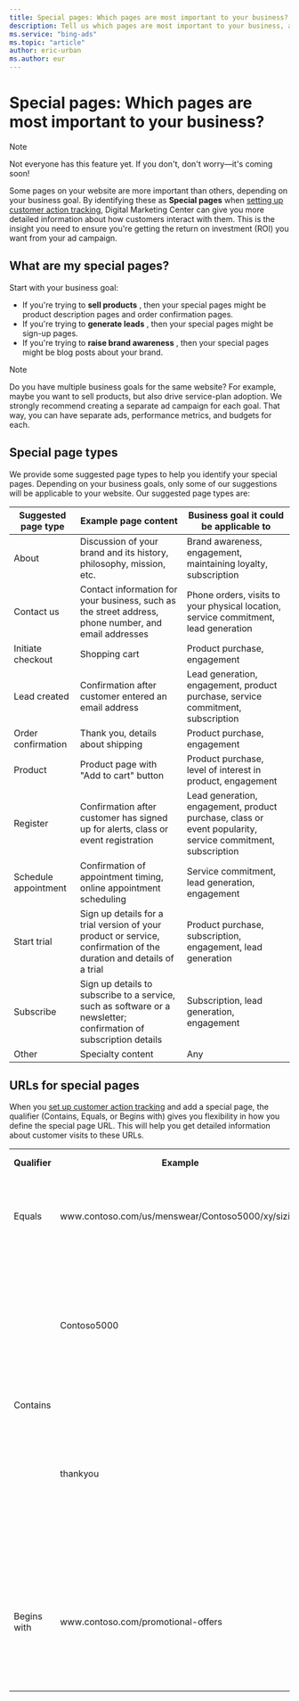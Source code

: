 ```yaml
---
title: Special pages: Which pages are most important to your business?
description: Tell us which pages are most important to your business, and we can give you specific data on customer actions on those pages.
ms.service: "bing-ads"
ms.topic: "article"
author: eric-urban
ms.author: eur
---
```


# Special pages: Which pages are most important to your business?

> [!NOTE]
> Not everyone has this feature yet. If you don't, don't worry—it's coming soon!

Some pages on your website are more important than others, depending on your business goal. By identifying these as **Special pages** when [setting up customer action tracking](./hlp_DMC_CONC_CAT_Intro.md), Digital Marketing Center can give you more detailed information about how customers interact with them. This is the insight you need to ensure you're getting the return on investment (ROI) you want from your ad campaign.

## What are my special pages?

Start with your business goal:

- If you're trying to **sell products** , then your special pages might be product description pages and order confirmation pages.
- If you're trying to **generate leads** , then your special pages might be sign-up pages.
- If you're trying to **raise brand awareness** , then your special pages might be blog posts about your brand.

> [!NOTE]
> Do you have multiple business goals for the same website? For example, maybe you want to sell products, but also drive service-plan adoption. We strongly recommend creating a separate ad campaign for each goal. That way, you can have separate ads, performance metrics, and budgets for each.

## Special page types

We provide some suggested page types to help you identify your special pages. Depending on your business goals, only some of our suggestions will be applicable to your website. Our suggested page types are:

|Suggested page type|Example page content|Business goal it could be applicable to|
|---|---|---|
|About|Discussion of your brand and its history, philosophy, mission, etc.|Brand awareness, engagement, maintaining loyalty, subscription|
|Contact us|Contact information for your business, such as the street address, phone number, and email addresses|Phone orders, visits to your physical location, service commitment, lead generation|
|Initiate checkout|Shopping cart|Product purchase, engagement|
|Lead created|Confirmation after customer entered an email address|Lead generation, engagement, product purchase, service commitment, subscription|
|Order confirmation|Thank you, details about shipping|Product purchase, engagement|
|Product|Product page with "Add to cart" button|Product purchase, level of interest in product, engagement|
|Register|Confirmation after customer has signed up for alerts, class or event registration|Lead generation, engagement, product purchase, class or event popularity, service commitment, subscription|
|Schedule appointment|Confirmation of appointment timing, online appointment scheduling|Service commitment, lead generation, engagement|
|Start trial|Sign up details for a trial version of your product or service, confirmation of the duration and details of a trial|Product purchase, subscription, engagement, lead generation|
|Subscribe|Sign up details to subscribe to a service, such as software or a newsletter; confirmation of subscription details|Subscription, lead generation, engagement|
|Other|Specialty content|Any|

## URLs for special pages

When you [set up customer action tracking](./hlp_DMC_CONC_CAT_Intro.md) and add a special page, the qualifier (Contains, Equals, or Begins with) gives you flexibility in how you define the special page URL. This will help you get detailed information about customer visits to these URLs.

<table>
  <tr>
    <th scope="col">Qualifier</th>
    <th scope="col">Example</th>
    <th scope="col">Why you might use it</th>
  </tr>
  <tr>
    <td>Equals</td>
    <td>www.contoso.com/us/menswear/Contoso5000/xy/sizing</td>
    <td>You want details about customer visits to one specific page.</td>
  </tr>
  <tr>
    <td rowspan="2" style="vertical-align:middle">Contains</td>
    <td>Contoso5000</td>
    <td>You want details about customer visits to any URL with your domain that contains this specific brand in the URL.</td>
  </tr>
  <tr>
    <td>thankyou</td>
    <td>You want details about customer visits to every product confirmation page on your website that contains this phrase in its URL.</td>
  </tr>
  <tr>
    <td>Begins with</td>
    <td>www.contoso.com/promotional-offers</td>
    <td>You want details about customer visits to any page on your website that has a URL that begins with this URL.</td>
  </tr>
</table>


